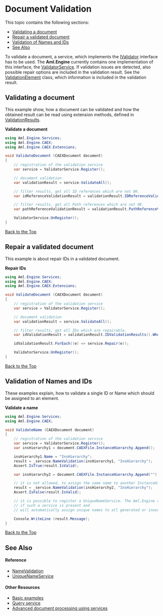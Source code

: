 # Document Validation

This topic contains the following sections:
<ul>
<li><a href="#validating-a-document">Validating a document</a></li>
<li><a href="#repair-a-validated-document">Repair a validated document</a></li>    
<li><a href="#validation-of-names-and-ids">Validation of Names and IDs</a></li>
<li><a href="#see-also">See Also</a></li>
</ul>

To validate a document, a service, which implements the [IValidator](../Documentation/Aml.Engine.Services.Interfaces/IValidator_1/README.md) interface has to be used. The **Aml.Engine** currently contains one implementation of this interface, the [ValidatorService](../Documentation/Aml.Engine.Services/ValidatorService/README.md). If validation issues are detected, also possible repair options are included in the validation result. See the [ValidationElement](../Documentation/Aml.Engine.Services/ValidationElement/README.md) class, which information is included in the validation result.

## Validating a document

This example show, how a document can be validated and how the obtained result can be read using extension methods, defined in [ValidationResults](../Documentation/Aml.Engine.Services/ValidationResults/README.md).

**Validate a document**

``` C#
using Aml.Engine.Services;
using Aml.Engine.CAEX;
using Aml.Engine.CAEX.Extensions;

void ValidateDocument (CAEXDocument document)
{
    // registration of the validation service
    var service = ValidatorService.Register();

    // document validation
    var validationResult = service.ValidateAll();

    // filter results, get all ID references which are not OK.
    var idReferenceValidationResult = validationResult.IDReferenceValidationResults();

    // filter results, get all Path references which are not OK.
    var pathReferenceValidationResult = validationResult.PathReferenceValidationResults();

    ValidatorService.UnRegister();
}
```

[Back to the Top](#Document-Validation)

## Repair a validated document

This example is about repair IDs in a validated document.

**Repair IDs**

``` C#
using Aml.Engine.Services;
using Aml.Engine.CAEX;
using Aml.Engine.CAEX.Extensions;

void ValidateDocument (CAEXDocument document)
{
    // registration of the validation service
    var service = ValidatorService.Register();

    // document validation
    var validationResult = service.ValidateAll();

    // filter results, get all IDs which are repairable.
    var idValidationResult = validationResult.IDValidationResults().Where(v => v.AvailableRepairOptions != RepairTypeEnum.None).ToList();

    idValidationResult.ForEach((e) => service.Repair(e));

    ValidatorService.UnRegister();
}
```

[Back to the Top](#Document-Validation)

## Validation of Names and IDs

These examples explain, how to validate a single ID or Name which should be assigned to an element.

**Validate a name**

``` C#
using Aml.Engine.Services;
using Aml.Engine.CAEX;

void ValidateName (CAEXDocument document)
{
    // registration of the validation service
    var service = ValidatorService.Register();
    var insHierarchy1 = document.CAEXFile.InstanceHierarchy.Append();

    insHierarchy1.Name = "InsHierarchy";
    result = _service.NameValidation(insHierarchy1, "InsHierarchy");
    Assert.IsTrue(result.IsValid);

    var insHierarchy2 = document.CAEXFile.InstanceHierarchy.Append("");

    // it is not allowed, to assign the same name to another InstanceHierarchy
    result = _service.NameValidation(insHierarchy2, "InsHierarchy");
    Assert.IsFalse(result.IsValid);

    // it is possible to register a UniqueNameService. The Aml.Engine recognizes, 
    // if such a service is present and
    // will automatically assign unique names to all generated or inserted objects.

    Console.WriteLine (result.Message);
}
```

[Back to the Top](#Document-Validation)


## See Also

#### Reference
- [NameValidation](../Documentation/Aml.Engine.Services/ValidatorService/NameValidation.md)
- [UniqueNameService](../Documentation/Aml.Engine.Services/UniqueNameService/README.md)


#### Other Resources

- [Basic examples](basic.md)
- [Query service](queries.md)
- [Advanced document processing using services](service.md)


